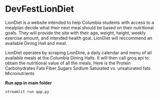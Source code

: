 # DevFestLionDiet
LionDiet is a website intended to help Columbia students with access to a mealplan decide what their next meal should be based on their nutritional goals. They will provide the site with their age, weight, height, weekly exercise amount, and intended health goal. LionDiet will reccommend an available Dining Hall and meal.

LionDiet operates by scraping LionDine, a daily calendar and menu of all available meals at the Columbia Dining Halls. It will then call groq.api to obtain the nutritional value of all the meals. Here is the 
Protein
Carbohydrates
Fats
Fiber
Sugars
Sodium
Saturated vs. unsaturated fats
Micronutrients

**Run app in main folder**
   ```bash
   streamlit run app.py
   ```


